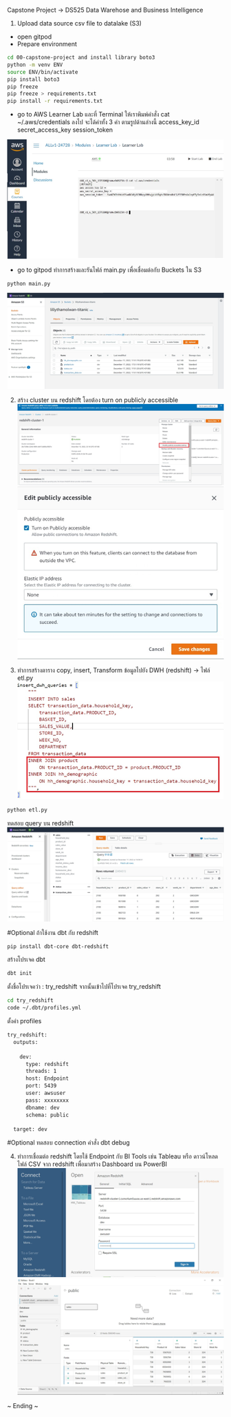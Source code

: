 Capstone Project -> DS525 Data Warehose and Business Intelligence
1. Upload data source csv file to datalake (S3)
- open gitpod 
- Prepare environment

```sh
cd 00-capstone-project and install library boto3
python -m venv ENV
source ENV/bin/activate
pip install boto3
pip freeze
pip freeze > requirements.txt
pip install -r requirements.txt
```

- go to AWS Learner Lab และที่ Terminal ให้เราพิมพ์คำสั่ง cat ~/.aws/credentials ลงไป จะได้ค่าทั้ง 3 ค่า ตามรูปด้านล่างนี้
access_key_id
secret_access_key
session_token

![credential_aws](credential_aws.jpg)

- go to gitpod ทำการสร้างและรันไฟล์ main.py เพื่อเชื่อมต่อกับ Buckets ใน S3 
```sh
python main.py
```
![s3_buckets](s3_buckets.jpg)

2. สร้าง cluster บน redshift โดยต้อง turn on publicly accessible 
![redshift_turnon_public](redshift_turnon_public.jpg)
![redshift_turnon_save](redshift_turnon_save.jpg)

3. ทำการสร้างตาราง copy, insert, Transform ข้อมูลไปยัง DWH (redshift) -> ไฟล์ etl.py
![join](join.jpg)

```sh
python etl.py
```
ทดสอบ query บน redshift
![sales_table](sales_table.jpg)

#Optional ถ้าใช้งาน dbt กับ redshift
```sh
pip install dbt-core dbt-redshift
```
สร้างโปรเจค dbt 
```sh
dbt init
```
ตั้งชื่อโปรเจคว่า : try_redshift
จากนั้นเข้าไปที่โปรเจค try_redshift
```sh
cd try_redshift
code ~/.dbt/profiles.yml
```
ตั้งค่า profiles
```sh
try_redshift:
  outputs:

    dev:
      type: redshift
      threads: 1
      host: Endpoint
      port: 5439
      user: awsuser
      pass: xxxxxxxx
      dbname: dev
      schema: public

  target: dev
```
#Optional ทดสอบ connection คำสั่ง
  dbt debug

4. ทำการเชื่อมต่อ redshift โดยใช้ Endpoint กับ BI Tools เช่น Tableau หรือ ดาวน์โหลดไฟล์ CSV จาก redshift เพื่อมาสร้าง Dashboard บน PowerBI
![redshift_tableau](redshift_tableau.jpg)
![redshift_to_tableau](redshift_to_tableau.jpg)

~ Ending ~